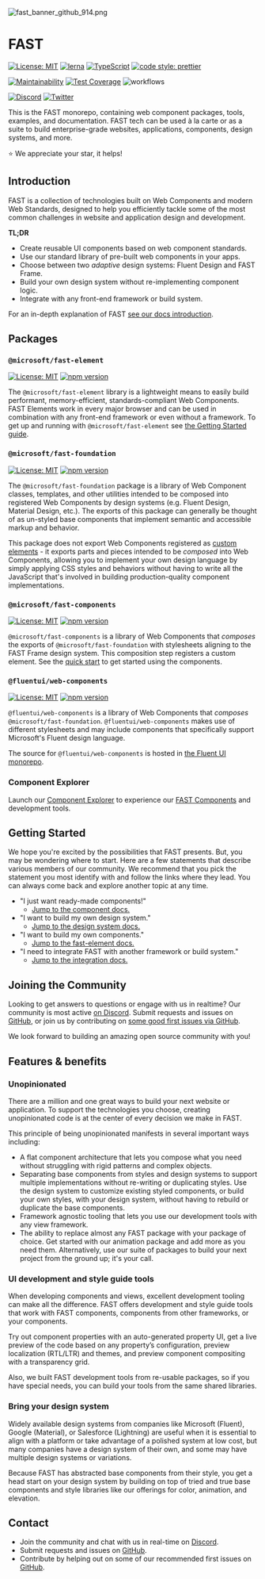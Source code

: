 
![fast_banner_github_914.png](https://static.fast.design/assets/fast_banner_github_914.png)

# FAST

[![License: MIT](https://img.shields.io/badge/License-MIT-yellow.svg)](https://opensource.org/licenses/MIT)
[![lerna](https://img.shields.io/badge/maintained%20with-lerna-cc00ff.svg)](https://lerna.js.org/)
[![TypeScript](https://img.shields.io/badge/%3C%2F%3E-TypeScript-%230074c1.svg)](http://www.typescriptlang.org/)
[![code style: prettier](https://img.shields.io/badge/code_style-prettier-f8bc45.svg)](https://github.com/prettier/prettier)

[![Maintainability](https://api.codeclimate.com/v1/badges/8a74621e634a6e9b9561/maintainability)](https://codeclimate.com/github/Microsoft/fast/maintainability)
[![Test Coverage](https://api.codeclimate.com/v1/badges/8a74621e634a6e9b9561/test_coverage)](https://codeclimate.com/github/Microsoft/fast/test_coverage)
![workflows](https://github.com/microsoft/fast/workflows/CI%20-%20FAST/badge.svg?branch=master&event=push)

[![Discord](https://img.shields.io/badge/chat%20on-discord-7289da.svg)](https://discord.gg/FcSNfg4)
[![Twitter](https://img.shields.io/twitter/follow/fast_ui.svg?style=social&label=Follow)](https://twitter.com/intent/follow?screen_name=fast_ui)

This is the FAST monorepo, containing web component packages, tools, examples, and documentation. FAST tech can be used à la carte or as a suite to build enterprise-grade websites, applications, components, design systems, and more.

:star: We appreciate your star, it helps!

## Introduction

FAST is a collection of technologies built on Web Components and modern Web Standards, designed to help you efficiently tackle some of the most common challenges in website and application design and development.

**TL;DR**

* Create reusable UI components based on web component standards.
* Use our standard library of pre-built web components in your apps.
* Choose between two *adaptive* design systems: Fluent Design and FAST Frame.
* Build your own design system without re-implementing component logic.
* Integrate with any front-end framework or build system.

For an in-depth explanation of FAST [see our docs introduction](https://www.fast.design/docs/introduction/).

## Packages

### `@microsoft/fast-element`

[![License: MIT](https://img.shields.io/badge/License-MIT-yellow.svg)](https://opensource.org/licenses/MIT)
[![npm version](https://badge.fury.io/js/%40microsoft%2Ffast-element.svg)](https://badge.fury.io/js/%40microsoft%2Ffast-element)

The `@microsoft/fast-element` library is a lightweight means to easily build performant, memory-efficient, standards-compliant Web Components. FAST Elements work in every major browser and can be used in combination with any front-end framework or even without a framework. To get up and running with `@microsoft/fast-element` see [the Getting Started guide](http://fast.design/docs/fast-element/getting-started).

### `@microsoft/fast-foundation`

[![License: MIT](https://img.shields.io/badge/License-MIT-yellow.svg)](https://opensource.org/licenses/MIT)
[![npm version](https://badge.fury.io/js/%40microsoft%2Ffast-foundation.svg)](https://badge.fury.io/js/%40microsoft%2Ffast-foundation)

The `@microsoft/fast-foundation` package is a library of Web Component classes, templates, and other utilities intended to be composed into registered Web Components by design systems (e.g. Fluent Design, Material Design, etc.). The exports of this package can generally be thought of as un-styled base components that implement semantic and accessible markup and behavior.

This package does not export Web Components registered as [custom elements](https://developer.mozilla.org/en-US/docs/Web/Web_Components/Using_custom_elements) - it exports parts and pieces intended to be *composed* into Web Components, allowing you to implement your own design language by simply applying CSS styles and behaviors without having to write all the JavaScript that's involved in building production-quality component implementations.

### `@microsoft/fast-components`

[![License: MIT](https://img.shields.io/badge/License-MIT-yellow.svg)](https://opensource.org/licenses/MIT)
[![npm version](https://badge.fury.io/js/%40microsoft%2Ffast-components.svg)](https://badge.fury.io/js/%40microsoft%2Ffast-components)

`@microsoft/fast-components` is a library of Web Components that *composes* the exports of `@microsoft/fast-foundation` with stylesheets aligning to the FAST Frame design system. This composition step registers a custom element. See the [quick start](http://fast.design/components/getting-started) to get started using the components.

### `@fluentui/web-components`

[![License: MIT](https://img.shields.io/badge/License-MIT-yellow.svg)](https://opensource.org/licenses/MIT)
[![npm version](https://badge.fury.io/js/%40fluentui%2Fweb-components.svg)](https://badge.fury.io/js/%40fluentui%2Fweb-components)

`@fluentui/web-components` is a library of Web Components that *composes* `@microsoft/fast-foundation`. `@fluentui/web-components` makes use of different stylesheets and may include components that specifically support Microsoft's Fluent design language.

The source for `@fluentui/web-components` is hosted in [the Fluent UI monorepo](https://github.com/microsoft/fluentui/tree/master/packages/web-components).

### Component Explorer

Launch our [Component Explorer](https://explore.fast.design) to experience our [FAST Components](https://www.npmjs.com/package/@microsoft/fast-components) and development tools.

## Getting Started

We hope you're excited by the possibilities that FAST presents. But, you may be wondering where to start. Here are a few statements that describe various members of our community. We recommend that you pick the statement you most identify with and follow the links where they lead. You can always come back and explore another topic at any time.

* "I just want ready-made components!"
  * [Jump to the component docs.](http://fast.design/docs/components/getting-started)
* "I want to build my own design system."
  * [Jump to the design system docs.](http://fast.design/docs/design/introduction)
* "I want to build my own components."
  * [Jump to the fast-element docs.](http://fast.design/docs/fast-element/getting-started)
* "I need to integrate FAST with another framework or build system."
  * [Jump to the integration docs.](http://fast.design/docs/integrations/introduction)

## Joining the Community

Looking to get answers to questions or engage with us in realtime? Our community is most active [on Discord](https://discord.gg/FcSNfg4). Submit requests and issues on [GitHub](https://github.com/Microsoft/fast/issues/new/choose), or join us by contributing on [some good first issues via GitHub](https://github.com/Microsoft/fast/labels/community:good-first-issue).

We look forward to building an amazing open source community with you!

## Features & benefits

### Unopinionated

There are a million and one great ways to build your next website or application. To support the technologies you choose, creating unopinionated code is at the center of every decision we make in FAST.

This principle of being unopinionated manifests in several important ways including:

* A flat component architecture that lets you compose what you need without struggling with rigid patterns and complex objects.
* Separating base components from styles and design systems to support multiple implementations without re-writing or duplicating styles. Use the design system to customize existing styled components, or build your own styles, with your design system, without having to rebuild or duplicate the base components.
* Framework agnostic tooling that lets you use our development tools with any view framework.
* The ability to replace almost any FAST package with your package of choice. Get started with our animation package and add more as you need them. Alternatively, use our suite of packages to build your next project from the ground up; it's your call.

### UI development and style guide tools

When developing components and views, excellent development tooling can make all the difference. FAST offers development and style guide tools that work with FAST components, components from other frameworks, or your components.

Try out component properties with an auto-generated property UI, get a live preview of the code based on any property’s configuration, preview localization (RTL/LTR) and themes, and preview component compositing with a transparency grid.

Also, we built FAST development tools from re-usable packages, so if you have special needs, you can build your tools from the same shared libraries.

### Bring your design system

Widely available design systems from companies like Microsoft (Fluent), Google (Material), or Salesforce (Lightning) are useful when it is essential to align with a platform or take advantage of a polished system at low cost, but many companies have a design system of their own, and some may have multiple design systems or variations.

Because FAST has abstracted base components from their style, you get a head start on your design system by building on top of tried and true base components and style libraries like our offerings for color, animation, and elevation.

## Contact

* Join the community and chat with us in real-time on [Discord](https://discord.gg/FcSNfg4).
* Submit requests and issues on [GitHub](https://github.com/Microsoft/fast/issues/new/choose).
* Contribute by helping out on some of our recommended first issues on [GitHub](https://github.com/Microsoft/fast/labels/community:good-first-issue).
